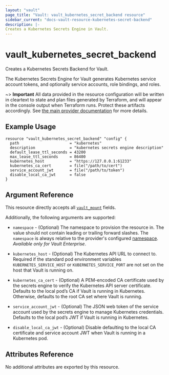 ```yaml
---
layout: "vault"
page_title: "Vault: vault_kubernetes_secret_backend resource"
sidebar_current: "docs-vault-resource-kubernetes-secret-backend"
description: |-
Creates a Kubernetes Secrets Engine in Vault.
---
```


# vault\_kubernetes\_secret\_backend

Creates a Kubernetes Secrets Backend for Vault.

The Kubernetes Secrets Engine for Vault generates Kubernetes service account tokens, and 
optionally service accounts, role bindings, and roles.

~> **Important** All data provided in the resource configuration will be
written in cleartext to state and plan files generated by Terraform, and
will appear in the console output when Terraform runs. Protect these
artifacts accordingly. See
[the main provider documentation](../index.html)
for more details.

## Example Usage

```hcl
resource "vault_kubernetes_secret_backend" "config" {
  path                      = "kubernetes"
  description               = "kubernetes secrets engine description"
  default_lease_ttl_seconds = 43200
  max_lease_ttl_seconds     = 86400
  kubernetes_host           = "https://127.0.0.1:61233"
  kubernetes_ca_cert        = file("/path/to/cert")
  service_account_jwt       = file("/path/to/token")
  disable_local_ca_jwt      = false
}
```

## Argument Reference

This resource directly accepts all [`vault_mount`](mount.html.md) fields.

Additionally, the following arguments are supported:

* `namespace` - (Optional) The namespace to provision the resource in.
  The value should not contain leading or trailing forward slashes.
  The `namespace` is always relative to the provider's configured [namespace](../index.html#namespace).
  *Available only for Vault Enterprise*.

* `kubernetes_host` - (Optional) The Kubernetes API URL to connect to. Required if the 
  standard pod environment variables `KUBERNETES_SERVICE_HOST` or `KUBERNETES_SERVICE_PORT` 
  are not set on the host that Vault is running on.

* `kubernetes_ca_cert` - (Optional) A PEM-encoded CA certificate used by the 
  secrets engine to verify the Kubernetes API server certificate. Defaults to the local 
  pod’s CA if Vault is running in Kubernetes. Otherwise, defaults to the root CA set where
  Vault is running.

* `service_account_jwt` - (Optional) The JSON web token of the service account used by the
  secrets engine to manage Kubernetes credentials. Defaults to the local pod’s JWT if Vault 
  is running in Kubernetes.

* `disable_local_ca_jwt` - (Optional) Disable defaulting to the local CA certificate and 
  service account JWT when Vault is running in a Kubernetes pod.

## Attributes Reference

No additional attributes are exported by this resource.
